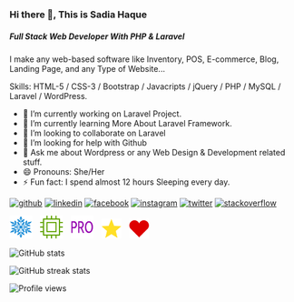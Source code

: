 ### Hi there 👋, This is Sadia Haque
##### Full Stack Web Developer With PHP & Laravel
I make any web-based software like Inventory, POS, E-commerce, Blog, Landing Page, and any Type of Website... 

Skills: HTML-5 / CSS-3 / Bootstrap / Javacripts / jQuery / PHP / MySQL / Laravel / WordPress.

- 🔭 I’m currently working on Laravel Project. 
- 🌱 I’m currently learning More About Laravel Framework. 
- 👯 I’m looking to collaborate on Laravel  
- 🤔 I’m looking for help with Github 
- 💬 Ask me about Wordpress or any Web Design & Development related stuff. 
- 😄 Pronouns: She/Her 
- ⚡ Fun fact: I spend almost 12 hours Sleeping every day. 


[<img src='https://cdn.jsdelivr.net/npm/simple-icons@3.0.1/icons/github.svg' alt='github' height='40'>](https://github.com/SadiaHaque207)  [<img src='https://cdn.jsdelivr.net/npm/simple-icons@3.0.1/icons/linkedin.svg' alt='linkedin' height='40'>](https://www.linkedin.com/in/sadia-haque-5b59171b5/)  [<img src='https://cdn.jsdelivr.net/npm/simple-icons@3.0.1/icons/facebook.svg' alt='facebook' height='40'>](https://www.facebook.com/sadiahaque207)  [<img src='https://cdn.jsdelivr.net/npm/simple-icons@3.0.1/icons/instagram.svg' alt='instagram' height='40'>](https://www.instagram.com/designer__365/)  [<img src='https://cdn.jsdelivr.net/npm/simple-icons@3.0.1/icons/twitter.svg' alt='twitter' height='40'>](https://twitter.com/SadiaHaque207)  [<img src='https://cdn.jsdelivr.net/npm/simple-icons@3.0.1/icons/stackoverflow.svg' alt='stackoverflow' height='40'>](https://stackoverflow.com/users/13918227)  

<a href='https://archiveprogram.github.com/'><img src='https://raw.githubusercontent.com/acervenky/animated-github-badges/master/assets/acbadge.gif' width='40' height='40'></a> <a href='https://docs.github.com/en/developers'><img src='https://raw.githubusercontent.com/acervenky/animated-github-badges/master/assets/devbadge.gif' width='40' height='40'></a> <a href='https://github.com/pricing'><img src='https://raw.githubusercontent.com/acervenky/animated-github-badges/master/assets/pro.gif' width='40' height='40'></a> <a href='https://stars.github.com/'><img src='https://raw.githubusercontent.com/acervenky/animated-github-badges/master/assets/starbadge.gif' width='35' height='35'></a> <a href='https://docs.github.com/en/github/supporting-the-open-source-community-with-github-sponsors'><img src='https://raw.githubusercontent.com/acervenky/animated-github-badges/master/assets/sponsorbadge.gif' width='35' height='35'></a> 

![GitHub stats](https://github-readme-stats.vercel.app/api?username=SadiaHaque207&show_icons=true)  

![GitHub streak stats](https://github-readme-streak-stats.herokuapp.com/?user=SadiaHaque207)  

![Profile views](https://gpvc.arturio.dev/SadiaHaque207)  

<!---
- 👋 Hi, I’m Sadia Haque.
- 👀 I’m interested in Programming.
- 🌱 I’m currently learning More About Laravel Framework.
- 💞️ I’m looking to collaborate on Web Development Project.
- 💬 Ask me about Wordpress or any Web Design & Development related stuff.
- 📫 How to reach me [Facebook - @sadiahaque207](https://www.facebook.com/sadiahaque207/), [Twitter - @SadiaHaque207](https://twitter.com/SadiaHaque207), [Linkedin](https://www.linkedin.com/in/sadia-haque-5b59171b5/), [Instagram - designer__365](https://www.instagram.com/designer__365/)
- 😄 Pronouns: She/Her
- ⚡ Fun fact: I spend almost 12 hours Sleeping every day.


SadiaHaque207/SadiaHaque207 is a ✨ special ✨ repository because its `README.md` (this file) appears on your GitHub profile.
You can click the Preview link to take a look at your changes.
--->
